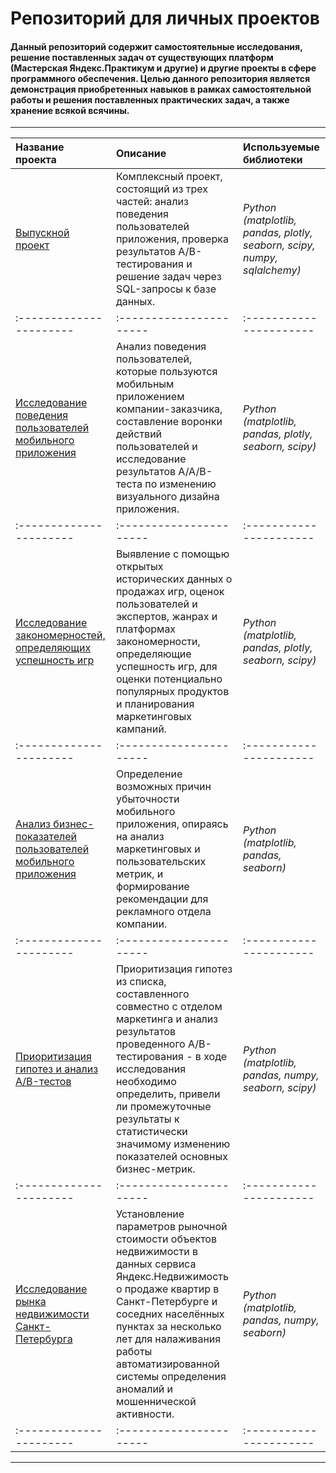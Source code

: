 # Репозиторий для личных проектов
#### Данный репозиторий содержит самостоятельные исследования, решение поставленных задач от существующих платформ (Мастерская Яндекс.Практикум и другие) и другие проекты в сфере программного обеспечения. Целью данного репозитория является демонстрация приобретенных навыков в рамках самостоятельной работы и решения поставленных практических задач, а также хранение всякой всячины.
___

| Название проекта | Описание | Используемые библиотеки |
| :---------------------- | :---------------------- | :---------------------- |
| [Выпускной проект](graduation_project) | Комплексный проект, состоящий из трех частей: анализ поведения пользователей приложения, проверка результатов А/В-тестирования и решение задач через SQL-запросы к базе данных. | *Python (matplotlib, pandas, plotly, seaborn, scipy, numpy, sqlalchemy)* | 
| :---------------------- | :---------------------- | :---------------------- |
| [Исследование поведения пользователей мобильного приложения](app_event_analysis) | Анализ поведения пользователей, которые пользуются мобильным приложением компании-заказчика, составление воронки действий пользователей и исследование результатов А/А/В-теста по изменению визуального дизайна приложения. | *Python (matplotlib, pandas, plotly, seaborn, scipy)* |
| :---------------------- | :---------------------- | :---------------------- |
| [Исследование закономерностей, определяющих успешность игр](vg_market_analysis) | Выявление с помощью открытых исторических данных о продажах игр, оценок пользователей и экспертов, жанрах и платформах закономерности, определяющие успешность игр, для оценки потенциально популярных продуктов и планирования маркетинговых кампаний. | *Python (matplotlib, pandas, plotly, seaborn, scipy)* |
| :---------------------- | :---------------------- | :---------------------- |
| [Анализ бизнес-показателей пользователей мобильного приложения](app_user_analysis) | Определение возможных причин убыточности мобильного приложения, опираясь на анализ маркетинговых и пользовательских метрик, и формирование рекомендации для рекламного отдела компании. | *Python (matplotlib, pandas, seaborn)* |
| :---------------------- | :---------------------- | :---------------------- |
| [Приоритизация гипотез и анализ A/B-тестов](prioritizing_ab_tests) | Приоритизация гипотез из списка, составленного совместно с отделом маркетинга и анализ результатов проведенного A/B-тестирования - в ходе исследования необходимо определить, привели ли промежуточные результаты к статистически значимому изменению показателей основных бизнес-метрик. | *Python (matplotlib, pandas, numpy, seaborn, scipy)* |
| :---------------------- | :---------------------- | :---------------------- |
| [Исследование рынка недвижимости Санкт-Петербурга](spb_real_estate) | Установление параметров рыночной стоимости объектов недвижимости в  данных сервиса Яндекс.Недвижимость о продаже квартир в Санкт-Петербурге и соседних населённых пунктах за несколько лет для налаживания работы автоматизированной системы определения аномалий и мошеннической активности. | *Python (matplotlib, pandas, numpy, seaborn)* |
| :---------------------- | :---------------------- | :---------------------- |
___

